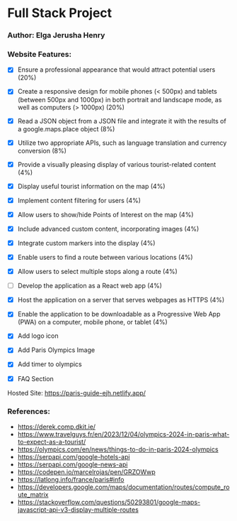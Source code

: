 # Full Stack Project

### Author: Elga Jerusha Henry

### Website Features:
 - [x] Ensure a professional appearance that would attract potential users (20%)
 - [x] Create a responsive design for mobile phones (< 500px) and tablets (between 500px and 1000px) in both portrait and landscape mode, as well as computers (> 1000px) (20%)
 - [x] Read a JSON object from a JSON file and integrate it with the results of a google.maps.place object (8%)
 - [x] Utilize two appropriate APIs, such as language translation and currency conversion (8%)
 - [x] Provide a visually pleasing display of various tourist-related content (4%)
 - [x] Display useful tourist information on the map (4%)
 - [x] Implement content filtering for users (4%)
 - [x] Allow users to show/hide Points of Interest on the map (4%)
 - [x] Include advanced custom content, incorporating images (4%)
 - [x] Integrate custom markers into the display (4%)
 - [x] Enable users to find a route between various locations (4%)
 - [x] Allow users to select multiple stops along a route (4%)
 - [ ] Develop the application as a React web app (4%)
 - [x] Host the application on a server that serves webpages as HTTPS (4%)
 - [x] Enable the application to be downloadable as a Progressive Web App (PWA) on a computer, mobile phone, or tablet (4%)

- [x] Add logo icon
- [x] Add Paris Olympics Image
- [x] Add timer to olympics
- [x] FAQ Section

Hosted Site: https://paris-guide-ejh.netlify.app/

### References:
- https://derek.comp.dkit.ie/
- https://www.travelguys.fr/en/2023/12/04/olympics-2024-in-paris-what-to-expect-as-a-tourist/
- https://olympics.com/en/news/things-to-do-in-paris-2024-olympics
- https://serpapi.com/google-hotels-api
- https://serpapi.com/google-news-api 
- https://codepen.io/marcelrojas/pen/GRZOWwp
- https://latlong.info/france/paris#info
- https://developers.google.com/maps/documentation/routes/compute_route_matrix
- https://stackoverflow.com/questions/50293801/google-maps-javascript-api-v3-display-multiple-routes
